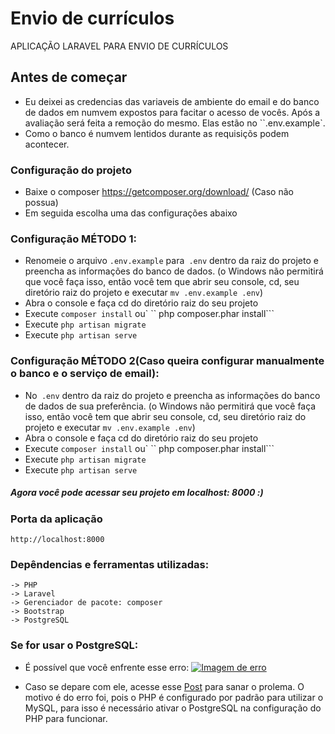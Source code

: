 # Envio de currículos

APLICAÇÃO LARAVEL PARA ENVIO DE CURRÍCULOS

## Antes de começar
- Eu deixei as credencias das variaveis de ambiente do email e do banco de dados em numvem expostos para facitar o acesso de vocês. Após a avaliação será feita a remoção do mesmo. Elas estão no ``.env.example`.
- Como o banco é numvem lentidos durante as requisiçõs podem acontecer.


### Configuração do projeto
- Baixe o composer https://getcomposer.org/download/ (Caso não possua)
- Em seguida escolha uma das configurações abaixo


### Configuração MÉTODO 1:
- Renomeie o arquivo `.env.example` para` .env` dentro da raiz do projeto e preencha as informações do banco de dados.
  (o Windows não permitirá que você faça isso, então você tem que abrir seu console, cd, seu diretório raiz do projeto e executar `mv .env.example .env`)
- Abra o console e faça cd do diretório raiz do seu projeto
- Execute `composer install` ou` `` php composer.phar install```
- Execute `php artisan migrate`
- Execute `php artisan serve`



### Configuração MÉTODO 2(Caso queira configurar manualmente o banco e o serviço de email):
- No` .env` dentro da raiz do projeto e preencha as informações do banco de dados de sua preferência.
  (o Windows não permitirá que você faça isso, então você tem que abrir seu console, cd, seu diretório raiz do projeto e executar `mv .env.example .env`)
- Abra o console e faça cd do diretório raiz do seu projeto
- Execute `composer install` ou` `` php composer.phar install```
- Execute `php artisan migrate`
- Execute `php artisan serve`

##### Agora você pode acessar seu projeto em localhost: 8000 :)

### Porta da aplicação 

```
http://localhost:8000
```


### Depêndencias e ferramentas utilizadas:

```
-> PHP
-> Laravel
-> Gerenciador de pacote: composer
-> Bootstrap
-> PostgreSQL
```

### Se for usar o PostgreSQL:
- É possível que você enfrente esse erro:
[
![Imagem de erro](https://user-images.githubusercontent.com/54849874/109437617-7ec17e80-7a04-11eb-9ba6-406d6b46a2c8.png)
](url)

- Caso se depare com ele, acesse esse [Post](https://tonyfrenzy.medium.com/using-postgresql-with-laravel-c4c320ca7f34) para sanar o prolema. O motivo é do erro foi, pois o PHP é configurado por padrão para utilizar o MySQL, para isso é necessário ativar o PostgreSQL na configuração do PHP para funcionar.
